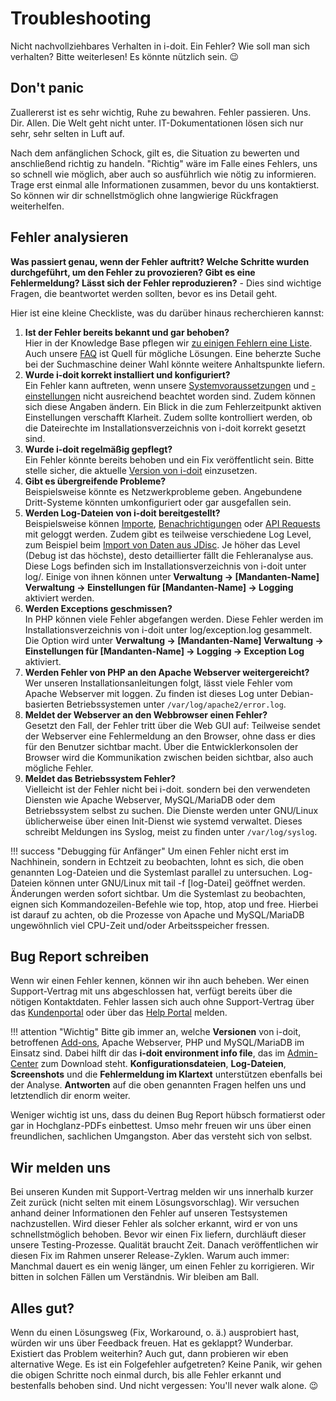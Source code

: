 # Troubleshooting

Nicht nachvollziehbares Verhalten in i-doit. Ein Fehler? Wie soll man sich verhalten? Bitte weiterlesen! Es könnte nützlich sein. 😉

## Don't panic

Zuallererst ist es sehr wichtig, Ruhe zu bewahren. Fehler passieren. Uns. Dir. Allen. Die Welt geht nicht unter. IT-Dokumentationen lösen sich nur sehr, sehr selten in Luft auf.

Nach dem anfänglichen Schock, gilt es, die Situation zu bewerten und anschließend richtig zu handeln. "Richtig" wäre im Falle eines Fehlers, uns so schnell wie möglich, aber auch so ausführlich wie nötig zu informieren. Trage erst einmal alle Informationen zusammen, bevor du uns kontaktierst. So können wir dir schnellstmöglich ohne langwierige Rückfragen weiterhelfen.

## Fehler analysieren

**Was passiert genau, wenn der Fehler auftritt? Welche Schritte wurden durchgeführt, um den Fehler zu provozieren? Gibt es eine Fehlermeldung? Lässt sich der Fehler reproduzieren?** - Dies sind wichtige Fragen, die beantwortet werden sollten, bevor es ins Detail geht.

Hier ist eine kleine Checkliste, was du darüber hinaus recherchieren kannst:

1. **Ist der Fehler bereits bekannt und gar behoben?**<br> Hier in der Knowledge Base pflegen wir [zu einigen Fehlern eine Liste](../hotfixes/index.md). Auch unsere [FAQ](../../faq.md) ist Quell für mögliche Lösungen. Eine beherzte Suche bei der Suchmaschine deiner Wahl könnte weitere Anhaltspunkte liefern.
2. **Wurde i-doit korrekt installiert und konfiguriert?**<br> Ein Fehler kann auftreten, wenn unsere [Systemvoraussetzungen](../../installation/systemvoraussetzungen.md) und [\-einstellungen](../../installation/systemvoraussetzungen.md) nicht ausreichend beachtet worden sind. Zudem können sich diese Angaben ändern. Ein Blick in die zum Fehlerzeitpunkt aktiven Einstellungen verschafft Klarheit. Zudem sollte kontrolliert werden, ob die Dateirechte im Installationsverzeichnis von i-doit korrekt gesetzt sind.
3. **Wurde i-doit regelmäßig gepflegt?**<br> Ein Fehler könnte bereits behoben und ein Fix veröffentlicht sein. Bitte stelle sicher, die aktuelle [Version von i-doit](../../versionshistorie/index.md) einzusetzen.
4. **Gibt es übergreifende Probleme?**<br> Beispielsweise könnte es Netzwerkprobleme geben. Angebundene Dritt-Systeme könnten umkonfiguriert oder gar ausgefallen sein.
5. **Werden Log-Dateien von i-doit bereitgestellt?**<br> Beispielsweise können [Importe](../../daten-konsolidieren/index.md), [Benachrichtigungen](../../auswertungen/benachrichtigungen.md) oder [API Requests](../../i-doit-add-ons/api/index.md) mit geloggt werden. Zudem gibt es teilweise verschiedene Log Level, zum Beispiel beim [Import von Daten aus JDisc](../../daten-konsolidieren/jdisc-discovery.md). Je höher das Level (Debug ist das höchste), desto detaillierter fällt die Fehleranalyse aus. Diese Logs befinden sich im Installationsverzeichnis von i-doit unter log/. Einige von ihnen können unter **Verwaltung → [Mandanten-Name] Verwaltung → Einstellungen für [Mandanten-Name] → Logging** aktiviert werden.
6. **Werden Exceptions geschmissen?**<br> In PHP können viele Fehler abgefangen werden. Diese Fehler werden im Installationsverzeichnis von i-doit unter log/exception.log gesammelt. Die Option wird unter **Verwaltung → [Mandanten-Name] Verwaltung → Einstellungen für [Mandanten-Name] → Logging → Exception Log** aktiviert.
7. **Werden Fehler von PHP an den Apache Webserver weitergereicht?**<br> Wer unseren Installationsanleitungen folgt, lässt viele Fehler vom Apache Webserver mit loggen. Zu finden ist dieses Log unter Debian-basierten Betriebssystemen unter `/var/log/apache2/error.log`.
8. **Meldet der Webserver an den Webbrowser einen Fehler?**<br> Gesetzt den Fall, der Fehler tritt über die Web GUI auf: Teilweise sendet der Webserver eine Fehlermeldung an den Browser, ohne dass er dies für den Benutzer sichtbar macht. Über die Entwicklerkonsolen der Browser wird die Kommunikation zwischen beiden sichtbar, also auch mögliche Fehler.
9. **Meldet das Betriebssystem Fehler?**<br> Vielleicht ist der Fehler nicht bei i-doit. sondern bei den verwendeten Diensten wie Apache Webserver, MySQL/MariaDB oder dem Betriebssystem selbst zu suchen. Die Dienste werden unter GNU/Linux üblicherweise über einen Init-Dienst wie systemd verwaltet. Dieses schreibt Meldungen ins Syslog, meist zu finden unter `/var/log/syslog`.

!!! success "Debugging für Anfänger"
    Um einen Fehler nicht erst im Nachhinein, sondern in Echtzeit zu beobachten, lohnt es sich, die oben genannten Log-Dateien und die Systemlast parallel zu untersuchen. Log-Dateien können unter GNU/Linux mit tail -f [log-Datei] geöffnet werden. Änderungen werden sofort sichtbar. Um die Systemlast zu beobachten, eignen sich Kommandozeilen-Befehle wie top, htop, atop und free. Hierbei ist darauf zu achten, ob die Prozesse von Apache und MySQL/MariaDB ungewöhnlich viel CPU-Zeit und/oder Arbeitsspeicher fressen.

## Bug Report schreiben

Wenn wir einen Fehler kennen, können wir ihn auch beheben. Wer einen Support-Vertrag mit uns abgeschlossen hat, verfügt bereits über die nötigen Kontaktdaten. Fehler lassen sich auch ohne Support-Vertrag über das [Kundenportal](../../administration/kundenportal.md) oder über das [Help Portal](https://help.i-doit.com) melden.

!!! attention "Wichtig"
    Bitte gib immer an, welche **Versionen** von i-doit, betroffenen [Add-ons](../../i-doit-add-ons/index.md), Apache Webserver, PHP und MySQL/MariaDB im Einsatz sind. Dabei hilft dir das **i-doit environment info file**, das im [Admin-Center](../../administration/admin-center.md) zum Download steht. **Konfigurationsdateien**, **Log-Dateien**, **Screenshots** und die **Fehlermeldung im Klartext** unterstützen ebenfalls bei der Analyse. **Antworten** auf die oben genannten Fragen helfen uns und letztendlich dir enorm weiter.

Weniger wichtig ist uns, dass du deinen Bug Report hübsch formatierst oder gar in Hochglanz-PDFs einbettest. Umso mehr freuen wir uns über einen freundlichen, sachlichen Umgangston. Aber das versteht sich von selbst.

## Wir melden uns

Bei unseren Kunden mit Support-Vertrag melden wir uns innerhalb kurzer Zeit zurück (nicht selten mit einem Lösungsvorschlag). Wir versuchen anhand deiner Informationen den Fehler auf unseren Testsystemen nachzustellen. Wird dieser Fehler als solcher erkannt, wird er von uns schnellstmöglich behoben. Bevor wir einen Fix liefern, durchläuft dieser unsere Testing-Prozesse. Qualität braucht Zeit. Danach veröffentlichen wir diesen Fix im Rahmen unserer Release-Zyklen. Warum auch immer: Manchmal dauert es ein wenig länger, um einen Fehler zu korrigieren. Wir bitten in solchen Fällen um Verständnis. Wir bleiben am Ball.

## Alles gut?

Wenn du einen Lösungsweg (Fix, Workaround, o. ä.) ausprobiert hast, würden wir uns über Feedback freuen. Hat es geklappt? Wunderbar. Existiert das Problem weiterhin? Auch gut, dann probieren wir eben alternative Wege. Es ist ein Folgefehler aufgetreten? Keine Panik, wir gehen die obigen Schritte noch einmal durch, bis alle Fehler erkannt und bestenfalls behoben sind. Und nicht vergessen: You'll never walk alone. 😉
